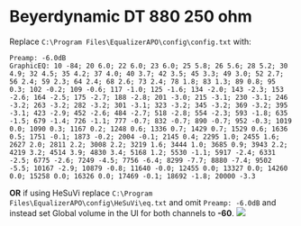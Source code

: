 # Beyerdynamic DT 880 250 ohm
Replace `C:\Program Files\EqualizerAPO\config\config.txt` with:
```
Preamp: -6.0dB
GraphicEQ: 10 -84; 20 6.0; 22 6.0; 23 6.0; 25 5.8; 26 5.6; 28 5.2; 30 4.9; 32 4.5; 35 4.2; 37 4.0; 40 3.7; 42 3.5; 45 3.3; 49 3.0; 52 2.7; 56 2.4; 59 2.3; 64 2.4; 68 2.6; 73 2.4; 78 1.8; 83 1.3; 89 0.8; 95 0.3; 102 -0.2; 109 -0.6; 117 -1.0; 125 -1.6; 134 -2.0; 143 -2.3; 153 -2.6; 164 -2.5; 175 -2.7; 188 -2.8; 201 -3.0; 215 -3.1; 230 -3.1; 246 -3.2; 263 -3.2; 282 -3.2; 301 -3.1; 323 -3.2; 345 -3.2; 369 -3.2; 395 -3.1; 423 -2.9; 452 -2.6; 484 -2.7; 518 -2.8; 554 -2.3; 593 -1.8; 635 -1.5; 679 -1.4; 726 -1.1; 777 -0.7; 832 -0.7; 890 -0.7; 952 -0.3; 1019 0.0; 1090 0.3; 1167 0.2; 1248 0.6; 1336 0.7; 1429 0.7; 1529 0.6; 1636 0.5; 1751 -0.1; 1873 -0.2; 2004 -0.1; 2145 0.4; 2295 1.0; 2455 1.6; 2627 2.0; 2811 2.2; 3008 2.2; 3219 1.6; 3444 1.0; 3685 0.9; 3943 2.2; 4219 3.2; 4514 3.9; 4830 3.4; 5168 1.2; 5530 -1.1; 5917 -2.4; 6331 -2.5; 6775 -2.6; 7249 -4.5; 7756 -6.4; 8299 -7.7; 8880 -7.4; 9502 -5.5; 10167 -2.9; 10879 -0.8; 11640 -0.0; 12455 0.0; 13327 0.0; 14260 0.0; 15258 0.0; 16326 0.0; 17469 -0.1; 18692 -1.8; 20000 -3.3
```
**OR** if using HeSuVi replace `C:\Program Files\EqualizerAPO\config\HeSuVi\eq.txt` and omit `Preamp: -6.0dB` and instead set Global volume in the UI for both channels to **-60**.
![](https://raw.githubusercontent.com/jaakkopasanen/AutoEq/master/results/Innerfidelity%202017/innerfidelity/onear/Beyerdynamic%20DT%20880%20250%20ohm/Beyerdynamic%20DT%20880%20250%20ohm.png)